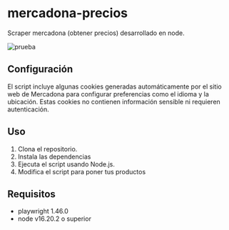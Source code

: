 # mercadona-precios
Scraper mercadona (obtener precios) desarrollado en node.

![prueba](https://github.com/user-attachments/assets/cef88ca6-d501-4117-adb5-6124cb953012)

## Configuración
El script incluye algunas cookies generadas automáticamente por el sitio web de Mercadona para configurar preferencias como el idioma y la ubicación. Estas cookies no contienen información sensible ni requieren autenticación.

## Uso
1. Clona el repositorio.
2. Instala las dependencias
3. Ejecuta el script usando Node.js.
4. Modifica el script para poner tus productos

## Requisitos
- playwright 1.46.0
- node v16.20.2 o superior


